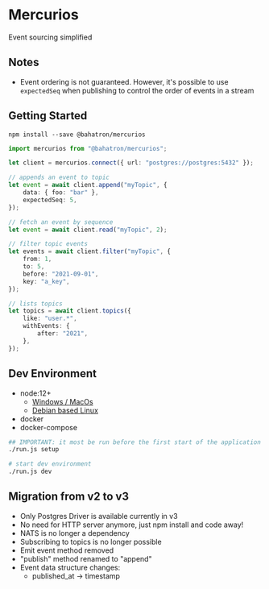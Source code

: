 # Mercurios

Event sourcing simplified

## Notes

-   Event ordering is not guaranteed. However, it's possible to use `expectedSeq` when publishing to control the order of events in a stream

## Getting Started

```
npm install --save @bahatron/mercurios
```

```ts
import mercurios from "@bahatron/mercurios";

let client = mercurios.connect({ url: "postgres://postgres:5432" });

// appends an event to topic
let event = await client.append("myTopic", {
    data: { foo: "bar" },
    expectedSeq: 5,
});

// fetch an event by sequence
let event = await client.read("myTopic", 2);

// filter topic events
let events = await client.filter("myTopic", {
    from: 1,
    to: 5,
    before: "2021-09-01",
    key: "a_key",
});

// lists topics
let topics = await client.topics({
    like: "user.*",
    withEvents: {
        after: "2021",
    },
});
```

## Dev Environment

-   node:12+
    -   [Windows / MacOs](https://nodejs.org/en/download/)
    -   [Debian based Linux](https://www.digitalocean.com/community/tutorials/how-to-install-node-js-on-ubuntu-20-04)
-   docker
-   docker-compose

```sh
## IMPORTANT: it most be run before the first start of the application
./run.js setup

# start dev environment
./run.js dev
```

## Migration from v2 to v3

-   Only Postgres Driver is available currently in v3
-   No need for HTTP server anymore, just npm install and code away!
-   NATS is no longer a dependency
-   Subscribing to topics is no longer possible
-   Emit event method removed
-   "publish" method renamed to "append"
-   Event data structure changes:
    -   published_at -> timestamp
